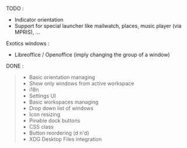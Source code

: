 TODO :

+ Indicator orientation
+ Support for special launcher like mailwatch, places, music player (via MPRIS), ...

Exotics windows :
- Libreoffice / Openoffice (imply changing the group of a window)

DONE :

> + Basic orientation managing
> + Show only windows from active workspace
> + i18n
> + Settings UI
> + Basic workspaces managing
> + Drop down list of windows
> + Icon resizing
> + Pinable dock buttons
> + CSS class
> + Button reordering (d n'd)
> + XDG Desktop Files integration
